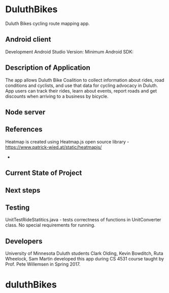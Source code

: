 # DuluthBikes
Duluth Bikes cycling route mapping app.


Android client
-
Development Android Studio Version:
Minimum Android SDK:


Description of Application
-
The app allows Duluth Bike Coalition to collect information about rides, road conditions and cyclists, and use that data for cycling advocacy in Duluth. 
App users can track their rides, learn about events, report roads and get discounts when arriving to a business by bicycle.


Node server
-


References
-
Heatmap is created using Heatmap.js open source library - https://www.patrick-wied.at/static/heatmapjs/


-

Current State of Project
-

Next steps
-


Testing
-
UnitTestRideStatitics.java - tests correctness of functions in UnitConverter class. No special requirements for running.


Developers
-
University of Minnesota Duluth students Clark Olding, Kevin Bowditch, Ruta Wheelock, Sam Martin developed this app during 
CS 4531 course taught by Prof. Pete Willemsen in Spring 2017.
# duluthBikes
